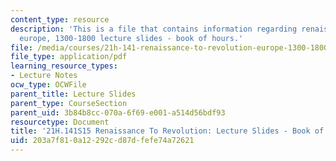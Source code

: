 ```yaml
---
content_type: resource
description: 'This is a file that contains information regarding renaissance to revolution:
  europe, 1300-1800 lecture slides - book of hours.'
file: /media/courses/21h-141-renaissance-to-revolution-europe-1300-1800-spring-2015/203a7f810a12292cd87dfefe74a72621_MIT21H_141S15_Bookofhour.pdf
file_type: application/pdf
learning_resource_types:
- Lecture Notes
ocw_type: OCWFile
parent_title: Lecture Slides
parent_type: CourseSection
parent_uid: 3b84b8cc-070a-6f69-e001-a514d56bdf93
resourcetype: Document
title: '21H.141S15 Renaissance To Revolution: Lecture Slides - Book of Hours'
uid: 203a7f81-0a12-292c-d87d-fefe74a72621
---
```


